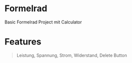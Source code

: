 # Formelrad
Basic Formelrad Project mit Calculator

# Features
> Leistung, 
> Spannung, 
> Strom, 
> Widerstand,
> Delete Button
